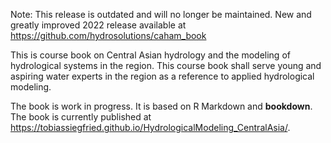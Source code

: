 Note: This release is outdated and will no longer be maintained. New and greatly improved 2022 release available at https://github.com/hydrosolutions/caham_book 

This is course book on Central Asian hydrology and the modeling of hydrological systems in the region. This course book shall serve young and aspiring water experts in the region as a reference to applied hydrological modeling.

The book is work in progress. It is based on R Markdown and **bookdown**. The book is currently published at <https://tobiassiegfried.github.io/HydrologicalModeling_CentralAsia/>.
